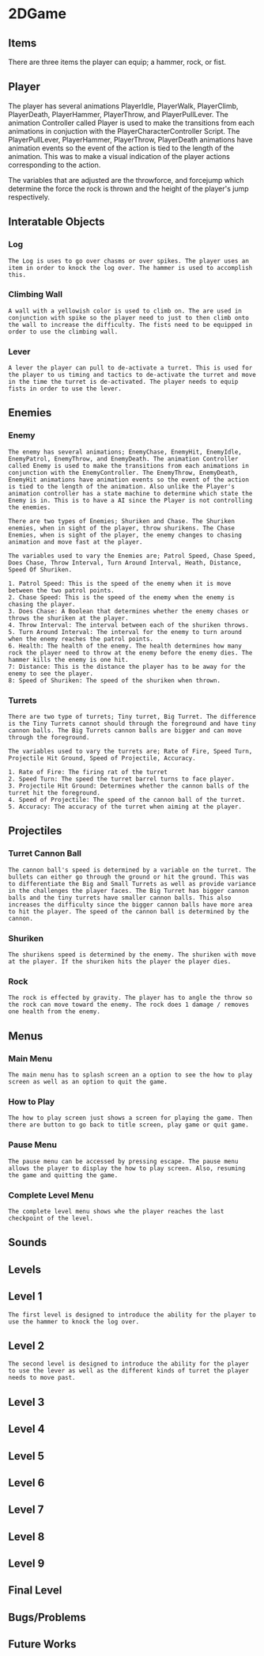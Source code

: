 # 2DGame

## Items
There are three items the player can equip; a hammer, rock, or fist.

## Player
The player has several animations PlayerIdle, PlayerWalk, PlayerClimb, PlayerDeath, PlayerHammer, PlayerThrow, and PlayerPullLever. The animation Controller called Player is used to make the transitions from each animations in conjuction with the PlayerCharacterController Script. The PlayerPullLever, PlayerHammer, PlayerThrow, PlayerDeath animations have animation events so the event of the action is tied to the length of the animation. This was to make a visual indication of the player actions corresponding to the action. 

The variables that are adjusted are the throwforce, and forcejump which determine the force the rock is thrown and the height of the player's jump respectively. 

## Interatable Objects
### Log
    The Log is uses to go over chasms or over spikes. The player uses an item in order to knock the log over. The hammer is used to accomplish this. 
### Climbing Wall
    A wall with a yellowish color is used to climb on. The are used in conjunction with spike so the player need to just to then climb onto the wall to increase the difficulty. The fists need to be equipped in order to use the climbing wall. 
### Lever
    A lever the player can pull to de-activate a turret. This is used for the player to us timing and tactics to de-activate the turret and move in the time the turret is de-activated. The player needs to equip fists in order to use the lever. 

## Enemies
### Enemy
    The enemy has several animations; EnemyChase, EnemyHit, EnemyIdle, EnemyPatrol, EnemyThrow, and EnemyDeath. The animation Controller called Enemy is used to make the transitions from each animations in conjunction with the EnemyController. The EnemyThrow, EnemyDeath, EnemyHit animations have animation events so the event of the action is tied to the length of the animation. Also unlike the Player's animation controller has a state machine to determine which state the Enemy is in. This is to have a AI since the Player is not controlling the enemies.  

    There are two types of Enemies; Shuriken and Chase. The Shuriken enemies, when in sight of the player, throw shurikens. The Chase Enemies, when is sight of the player, the enemy changes to chasing animation and move fast at the player. 

    The variables used to vary the Enemies are; Patrol Speed, Chase Speed, Does Chase, Throw Interval, Turn Around Interval, Heath, Distance, Speed Of Shuriken. 

    1. Patrol Speed: This is the speed of the enemy when it is move between the two patrol points.
    2. Chase Speed: This is the speed of the enemy when the enemy is chasing the player.
    3. Does Chase: A Boolean that determines whether the enemy chases or throws the shuriken at the player. 
    4. Throw Interval: The interval between each of the shuriken throws.
    5. Turn Around Interval: The interval for the enemy to turn around when the enemy reaches the patrol points.  
    6. Health: The health of the enemy. The health determines how many rock the player need to throw at the enemy before the enemy dies. The hammer kills the enemy is one hit.
    7: Distance: This is the distance the player has to be away for the enemy to see the player.
    8: Speed of Shuriken: The speed of the shuriken when thrown.

### Turrets
    There are two type of turrets; Tiny turret, Big Turret. The difference is the Tiny Turrets cannot should through the foreground and have tiny cannon balls. The Big Turrets cannon balls are bigger and can move through the foreground.

    The variables used to vary the turrets are; Rate of Fire, Speed Turn, Projectile Hit Ground, Speed of Projectile, Accuracy.

    1. Rate of Fire: The firing rat of the turret
    2. Speed Turn: The speed the turret barrel turns to face player.
    3. Projectile Hit Ground: Determines whether the cannon balls of the turret hit the foreground.
    4. Speed of Projectile: The speed of the cannon ball of the turret.
    5. Accuracy: The accuracy of the turret when aiming at the player.

## Projectiles
### Turret Cannon Ball
    The cannon ball's speed is determined by a variable on the turret. The bullets can either go through the ground or hit the ground. This was to differentiate the Big and Small Turrets as well as provide variance in the challenges the player faces. The Big Turret has bigger cannon balls and the tiny turrets have smaller cannon balls. This also increases the difficulty since the bigger cannon balls have more area to hit the player. The speed of the cannon ball is determined by the cannon.

### Shuriken
    The shurikens speed is determined by the enemy. The shuriken with move at the player. If the shuriken hits the player the player dies.

### Rock
    The rock is effected by gravity. The player has to angle the throw so the rock can move toward the enemy. The rock does 1 damage / removes one health from the enemy. 

## Menus
### Main Menu
    The main menu has to splash screen an a option to see the how to play screen as well as an option to quit the game.
### How to Play
    The how to play screen just shows a screen for playing the game. Then there are button to go back to title screen, play game or quit game.
### Pause Menu
    The pause menu can be accessed by pressing escape. The pause menu allows the player to display the how to play screen. Also, resuming the game and quitting the game.
### Complete Level Menu
    The complete level menu shows whe the player reaches the last checkpoint of the level. 

## Sounds

## Levels

## Level 1
    The first level is designed to introduce the ability for the player to use the hammer to knock the log over.
## Level 2
    The second level is designed to introduce the ability for the player to use the lever as well as the different kinds of turret the player needs to move past. 
## Level 3
## Level 4
## Level 5
## Level 6
## Level 7
## Level 8
## Level 9
## Final Level

## Bugs/Problems

## Future Works
